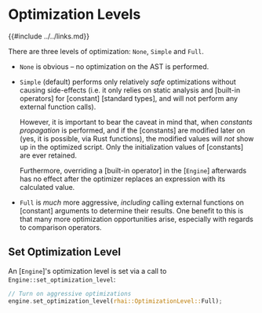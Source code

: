 Optimization Levels
==================

{{#include ../../links.md}}

There are three levels of optimization: `None`, `Simple` and `Full`.

* `None` is obvious &ndash; no optimization on the AST is performed.

* `Simple` (default) performs only relatively _safe_ optimizations without causing side-effects
  (i.e. it only relies on static analysis and [built-in operators] for [constant] [standard types],
  and will not perform any external function calls).

  However, it is important to bear the caveat in mind that, when _constants propagation_ is
  performed, and if the [constants] are modified later on (yes, it is possible, via Rust functions),
  the modified values will _not_ show up in the optimized script.  Only the initialization values
  of [constants] are ever retained.

  Furthermore, overriding a [built-in operator] in the [`Engine`] afterwards has no effect after the
  optimizer replaces an expression with its calculated value.

* `Full` is _much_ more aggressive, _including_ calling external functions on [constant] arguments
  to determine their results. One benefit to this is that many more optimization opportunities
  arise, especially with regards to comparison operators.


Set Optimization Level
---------------------

An [`Engine`]'s optimization level is set via a call to `Engine::set_optimization_level`:

```rust , no_run
// Turn on aggressive optimizations
engine.set_optimization_level(rhai::OptimizationLevel::Full);
```
